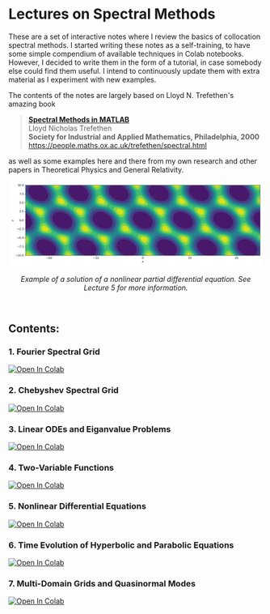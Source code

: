 # Lectures on Spectral Methods

These are a set of interactive notes where I review the basics of collocation spectral methods. I started writing these notes as a self-training, to have some simple compendium of available techniques in Colab notebooks. However, I decided to write them in the form of a tutorial, in case somebody else could find them useful. I intend to continuously update them with extra material as I experiment with new examples.

The contents of the notes are largely based on Lloyd N. Trefethen's amazing book

> [**Spectral Methods in MATLAB**](https://people.maths.ox.ac.uk/trefethen/spectral.html)   
> Lloyd Nicholas Trefethen
> <br>**Society for Industrial and Applied Mathematics, Philadelphia, 2000**<br>
> https://people.maths.ox.ac.uk/trefethen/spectral.html<br>

as well as some examples here and there from my own research and other papers in Theoretical Physics and General Relativity. 

<p align="center">
 <img src="https://github.com/raimonluna/LecturesOnSpectralMethods/blob/main/misc/hexagons.png" width="850"/>
</p>
<p align="center">
    <em>Example of a solution of a nonlinear partial differential equation. See Lecture 5 for more information.</em>
</p>
<br />

## Contents:

### 1. Fourier Spectral Grid 
<a href="https://colab.research.google.com/github/raimonluna/LecturesOnSpectralMethods/blob/main/Lecture1_FourierSpectralGrid.ipynb">
  <img src="https://colab.research.google.com/assets/colab-badge.svg" alt="Open In Colab"/>
</a>

### 2. Chebyshev Spectral Grid
<a href="https://colab.research.google.com/github/raimonluna/LecturesOnSpectralMethods/blob/main/Lecture2_ChebyshevSpectralGrid.ipynb">
  <img src="https://colab.research.google.com/assets/colab-badge.svg" alt="Open In Colab"/>
</a>

### 3. Linear ODEs and Eiganvalue Problems
<a href="https://colab.research.google.com/github/raimonluna/LecturesOnSpectralMethods/blob/main/Lecture3_LinearODEs_Eigenvalues.ipynb">
  <img src="https://colab.research.google.com/assets/colab-badge.svg" alt="Open In Colab"/>
</a>

### 4. Two-Variable Functions
<a href="https://colab.research.google.com/github/raimonluna/LecturesOnSpectralMethods/blob/main/Lecture4_TwoVariableFunctions_PDEs.ipynb">
  <img src="https://colab.research.google.com/assets/colab-badge.svg" alt="Open In Colab"/>
</a>

### 5. Nonlinear Differential Equations
<a href="https://colab.research.google.com/github/raimonluna/LecturesOnSpectralMethods/blob/main/Lecture5_NonlinearDifferentialEquations.ipynb">
  <img src="https://colab.research.google.com/assets/colab-badge.svg" alt="Open In Colab"/>
</a>

### 6. Time Evolution of Hyperbolic and Parabolic Equations
<a href="https://colab.research.google.com/github/raimonluna/LecturesOnSpectralMethods/blob/main/Lecture6_TimeEvolution.ipynb">
  <img src="https://colab.research.google.com/assets/colab-badge.svg" alt="Open In Colab"/>
</a>

### 7. Multi-Domain Grids and Quasinormal Modes
<a href="https://colab.research.google.com/github/raimonluna/LecturesOnSpectralMethods/blob/main/Lecture7_Multidomain_Quasinormal_Modes.ipynb">
  <img src="https://colab.research.google.com/assets/colab-badge.svg" alt="Open In Colab"/>
</a>
